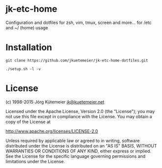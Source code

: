 # jk-etc-home
Configuration and dotfiles for zsh, vim, tmux, screen and more... for /etc and ~/ (home) usage

# Installation

```shell
git clone https://github.com/jkuetemeier/jk-etc-home-dotfiles.git

./setup.sh -l -v
```

# License

(c) 1998-2015 Jörg Kütemeier <jk@kuetemeier.net>

Licensed under the Apache License, Version 2.0 (the "License");
you may not use this file except in compliance with the License.
You may obtain a copy of the License at

  http://www.apache.org/licenses/LICENSE-2.0

Unless required by applicable law or agreed to in writing, software
distributed under the License is distributed on an "AS IS" BASIS,
WITHOUT WARRANTIES OR CONDITIONS OF ANY KIND, either express or implied.
See the License for the specific language governing permissions and
limitations under the License.
